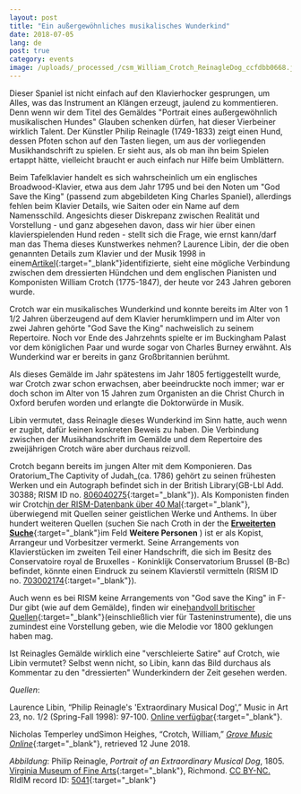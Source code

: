 ```yaml
---
layout: post
title: "Ein außergewöhnliches musikalisches Wunderkind"
date: 2018-07-05
lang: de
post: true
category: events
image: /uploads/_processed_/csm_William_Crotch_ReinagleDog_ccfdbb0668.jpg
---
```



Dieser Spaniel ist nicht einfach auf den Klavierhocker gesprungen, um Alles, was das Instrument an Klängen erzeugt, jaulend zu kommentieren. Denn wenn wir dem Titel des Gemäldes "Portrait eines außergewöhnlich musikalischen Hundes" Glauben schenken dürfen, hat dieser Vierbeiner wirklich Talent. Der Künstler Philip Reinagle (1749-1833) zeigt einen Hund, dessen Pfoten schon auf den Tasten liegen, um aus der vorliegenden Musikhandschrift zu spielen. Er sieht aus, als ob man ihn beim Spielen ertappt hätte, vielleicht braucht er auch einfach nur Hilfe beim Umblättern.

Beim Tafelklavier handelt es sich wahrscheinlich um ein englisches Broadwood-Klavier, etwa aus dem Jahr 1795 und bei den Noten um "God Save the King" (passend zum abgebildeten King Charles Spaniel), allerdings fehlen beim Klavier Details, wie Saiten oder ein Name auf dem Namensschild. Angesichts dieser Diskrepanz zwischen Realität und Vorstellung - und ganz abgesehen davon, dass wir hier über einen klavierspielenden Hund reden - stellt sich die Frage, wie ernst kann/darf man das Thema dieses Kunstwerkes nehmen? Laurence Libin, der die oben genannten Details zum Klavier und der Musik 1998 in einem[Artikel](http://www.jstor.org/stable/41561907){:target="_blank"}identifizierte, sieht eine mögliche Verbindung zwischen dem dressierten Hündchen und dem englischen Pianisten und Komponisten William Crotch (1775-1847), der heute vor 243 Jahren geboren wurde.

Crotch war ein musikalisches Wunderkind und konnte bereits im Alter von 1 1/2 Jahren überzeugend auf dem Klavier herumklimpern und im Alter von zwei Jahren gehörte "God Save the King" nachweislich zu seinem Repertoire. Noch vor Ende des Jahrzehnts spielte er im Buckingham Palast vor dem königlichen Paar und wurde sogar von Charles Burney erwähnt. Als Wunderkind war er bereits in ganz Großbritannien berühmt.

Als dieses Gemälde im Jahr spätestens im Jahr 1805 fertiggestellt wurde, war Crotch zwar schon erwachsen, aber beeindruckte noch immer; war er doch schon im Alter von 15 Jahren zum Organisten an die Christ Church in Oxford berufen worden und erlangte die Doktorwürde in Musik.

Libin vermutet, dass Reinagle dieses Wunderkind im Sinn hatte, auch wenn er zugibt, dafür keinen konkreten Beweis zu haben. Die Verbindung zwischen der Musikhandschrift im Gemälde und dem Repertoire des zweijährigen Crotch wäre aber durchaus reizvoll.

Crotch begann bereits im jungen Alter mit dem Komponieren. Das Oratorium_The Captivity of Judah_(ca. 1786) gehört zu seinen frühesten Werken und ein Autograph befindet sich in der British Library(GB-Lbl Add. 30388; RISM ID no. [806040275](https://opac.rism.info/search?id=806040275&Language=de){:target="_blank"}). Als Komponisten finden wir Crotch[in der RISM-Datenbank über 40 Mal](https://opac.rism.info/search?View=rism&author=William+Crotch&Language=de){:target="_blank"}, überwiegend mit Quellen seiner geistlichen Werke und Anthems. In über hundert weiteren Quellen (suchen Sie nach Croth in der the [**Erweiterten Suche**](https://opac.rism.info/metaopac/start.do?View=rism&SearchType=2&Language=de){:target="_blank"}im Feld **Weitere Personen** ) ist er als Kopist, Arrangeur und Vorbesitzer vermerkt. Seine Arrangements von Klavierstücken im zweiten Teil einer Handschrift, die sich im Besitz des Conservatoire royal de Bruxelles - Koninklijk Conservatorium Brussel (B-Bc) befindet, könnte einen Eindruck zu seinem Klavierstil vermitteln (RISM ID no. [703002174](https://opac.rism.info/search?id=703002174&Language=de){:target="_blank"}).

Auch wenn es bei RISM keine Arrangements von "God save the King" in F-Dur gibt (wie auf dem Gemälde), finden wir eine[handvoll britischer Quellen](https://opac.rism.info/search?View=rism&title=god+save+the+king&siglum=GB-*&Language=de){:target="_blank"}(einschließlich vier für Tasteninstrumente), die uns zumindest eine Vorstellung geben, wie die Melodie vor 1800 geklungen haben mag.

Ist Reinagles Gemälde wirklich eine "verschleierte Satire" auf Crotch, wie Libin vermutet? Selbst wenn nicht, so Libin, kann das Bild durchaus als Kommentar zu den "dressierten" Wunderkindern der Zeit gesehen werden.

_Quellen_:

Laurence Libin, “Philip Reinagle's 'Extraordinary Musical Dog',” Music in Art 23, no. 1/2 (Spring-Fall 1998): 97-100. [Online verfügbar](http://www.jstor.org/stable/41561907){:target="_blank"}.

Nicholas Temperley undSimon Heighes, “Crotch, William,” [_Grove Music Online_](https://doi.org/10.1093/gmo/9781561592630.article.06886){:target="_blank"}, retrieved 12 June 2018.

_Abbildung_: Philip Reinagle, _Portrait of an Extraordinary Musical Dog_, 1805. [Virginia Museum of Fine Arts](https://www.vmfa.museum/piction/6027262-8151754/){:target="_blank"}, Richmond. [CC BY-NC.](https://creativecommons.org/licenses/by-nc/4.0/) RIdIM record ID: [5041](http://db.ridim.org/display.php?ridim_id=5041){:target="_blank"}



<script type="text/javascript">var switchTo5x=true;</script><script type="text/javascript" src="http://w.sharethis.com/button/buttons.js"></script><script type="text/javascript">stLight.options({publisher: "9b601438-1ce1-49d8-bfd7-9cff5df54c17", doNotHash: false, doNotCopy: false, hashAddressBar: false});</script>